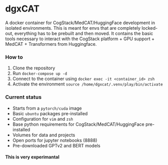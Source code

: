 # dgxCAT 

A docker container for CogStack/MedCAT/HuggingFace development in isolated environments. This is meant for envs that are completely locked-out, everything has to be prebuilt and then moved. It contains the basic tools necessary to interact with the CogStack platform + GPU support + MedCAT + Transformers from Huggingface.


### How to 

1. Clone the repository
2. Run `docker-compose up -d`
3. Connect to the container using `docker exec -it <container_id> zsh`
4. Activate the environment `source /home/dgxcat/.venv/play/bin/activate`


### Current status

* Starts from a `pytorch/cuda` image
* Basic `ubuntu` packages pre-installed
* Configuration for `vim` and `zsh`
* Base python requirements for CogStack/MedCAT/HuggingFace pre-installed
* Volumes for data and projects
* Open ports for jupyter notebooks (8888)
* Pre-downloaded GPTv2 and BERT models


#### This is very experimantal
